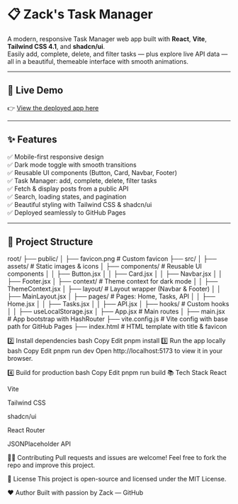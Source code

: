 # 📋 Zack's Task Manager

A modern, responsive Task Manager web app built with **React**, **Vite**, **Tailwind CSS 4.1**, and **shadcn/ui**.  
Easily add, complete, delete, and filter tasks — plus explore live API data — all in a beautiful, themeable interface with smooth animations.

---

## 🚀 Live Demo

👉 [View the deployed app here](https://yourusername.github.io/your-repo-name/)

---

## ✨ Features

✅ Mobile-first responsive design  
✅ Dark mode toggle with smooth transitions  
✅ Reusable UI components (Button, Card, Navbar, Footer)  
✅ Task Manager: add, complete, delete, filter tasks  
✅ Fetch & display posts from a public API  
✅ Search, loading states, and pagination  
✅ Beautiful styling with Tailwind CSS & shadcn/ui  
✅ Deployed seamlessly to GitHub Pages

---

## 📂 Project Structure

root/
├── public/
│ ├── favicon.png # Custom favicon
├── src/
│ ├── assets/ # Static images & icons
│ ├── components/ # Reusable UI components
│ │ ├── Button.jsx
│ │ ├── Card.jsx
│ │ ├── Navbar.jsx
│ │ ├── Footer.jsx
│ ├── context/ # Theme context for dark mode
│ │ ├── ThemeContext.jsx
│ ├── layout/ # Layout wrapper (Navbar & Footer)
│ │ ├── MainLayout.jsx
│ ├── pages/ # Pages: Home, Tasks, API
│ │ ├── Home.jsx
│ │ ├── Tasks.jsx
│ │ ├── API.jsx
│ ├── hooks/ # Custom hooks
│ │ ├── useLocalStorage.jsx
│ ├── App.jsx # Main routes
│ ├── main.jsx # App bootstrap with HashRouter
├── vite.config.js # Vite config with base path for GitHub Pages
├── index.html # HTML template with title & favicon

2️⃣ Install dependencies
bash
Copy
Edit
pnpm install
3️⃣ Run the app locally
bash
Copy
Edit
pnpm run dev
Open http://localhost:5173 to view it in your browser.

4️⃣ Build for production
bash
Copy
Edit
pnpm run build
📚 Tech Stack
React

Vite

Tailwind CSS

shadcn/ui

React Router

JSONPlaceholder API

🧑‍💻 Contributing
Pull requests and issues are welcome! Feel free to fork the repo and improve this project.

📄 License
This project is open-source and licensed under the MIT License.

❤️ Author
Built with passion by Zack — GitHub
